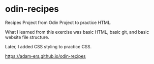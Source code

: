 # odin-recipes
Recipes Project from Odin Project to practice HTML.

What I learned from this exercise was basic HTML, basic git, and basic website file structure.

Later, I added CSS styling to practice CSS.

https://adam-ers.github.io/odin-recipes

